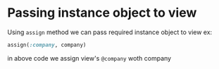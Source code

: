 # Passing instance object to view
Using `assign` method we can pass required instance object to view
ex:

```ruby
assign(:company, company)
```
in above code we assign view's `@company` woth company
